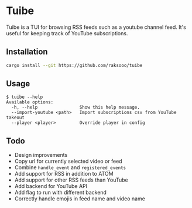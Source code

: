 # Tuibe

Tuibe is a TUI for browsing RSS feeds such as a youtube channel feed. It's useful for keeping track
of YouTube subscriptions.

## Installation
```sh
cargo install --git https://github.com/raksooo/tuibe
```

## Usage
```
$ tuibe --help
Available options:
  -h, --help                Show this help message.
  --import-youtube <path>   Import subscriptions csv from YouTube takeout
  --player <player>         Override player in config
```

## Todo
- Design improvements
- Copy url for currently selected video or feed
- Combine `handle_event` and `registered_events`
- Add support for RSS in addition to ATOM
- Add support for other RSS feeds than YouTube
- Add backend for YouTube API
- Add flag to run with different backend
- Correctly handle emojis in feed name and video name


